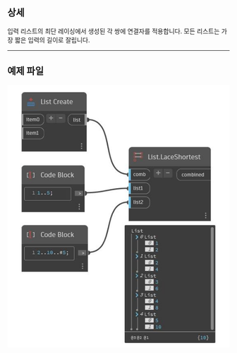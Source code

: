 ## 상세
입력 리스트의 최단 레이싱에서 생성된 각 쌍에 연결자를 적용합니다. 모든 리스트는 가장 짧은 입력의 길이로 잘립니다.
___
## 예제 파일

![LaceShortest](./CoreNodeModels.HigherOrder.LaceShortest_img.jpg)


